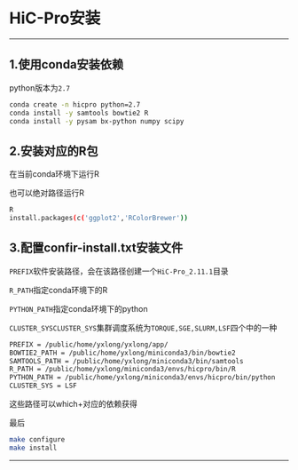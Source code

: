 # HiC-Pro安装

------

## **1.使用conda安装依赖**

python版本为`2.7`

```bash
conda create -n hicpro python=2.7
conda install -y samtools bowtie2 R
conda install -y pysam bx-python numpy scipy
```

## **2.安装对应的R包**

在当前conda环境下运行R

也可以绝对路径运行R

```bash
R
install.packages(c('ggplot2','RColorBrewer'))
```

## 3.配置confir-install.txt安装文件

`PREFIX`软件安装路径，会在该路径创建一个`HiC-Pro_2.11.1`目录

`R_PATH`指定conda环境下的R

`PYTHON_PATH`指定conda环境下的python

`CLUSTER_SYSCLUSTER_SYS`集群调度系统为`TORQUE,SGE,SLURM,LSF`四个中的一种

```bash
PREFIX = /public/home/yxlong/yxlong/app/
BOWTIE2_PATH = /public/home/yxlong/miniconda3/bin/bowtie2
SAMTOOLS_PATH = /public/home/yxlong/miniconda3/bin/samtools
R_PATH = /public/home/yxlong/miniconda3/envs/hicpro/bin/R
PYTHON_PATH = /public/home/yxlong/miniconda3/envs/hicpro/bin/python
CLUSTER_SYS = LSF
```

这些路径可以which+对应的依赖获得

最后

```bash
make configure
make install
```

------

